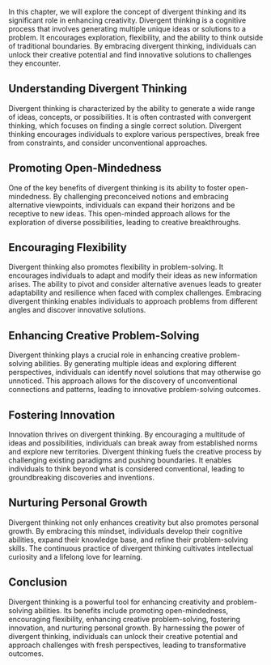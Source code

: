
In this chapter, we will explore the concept of divergent thinking and its significant role in enhancing creativity. Divergent thinking is a cognitive process that involves generating multiple unique ideas or solutions to a problem. It encourages exploration, flexibility, and the ability to think outside of traditional boundaries. By embracing divergent thinking, individuals can unlock their creative potential and find innovative solutions to challenges they encounter.

## Understanding Divergent Thinking

Divergent thinking is characterized by the ability to generate a wide range of ideas, concepts, or possibilities. It is often contrasted with convergent thinking, which focuses on finding a single correct solution. Divergent thinking encourages individuals to explore various perspectives, break free from constraints, and consider unconventional approaches.

## Promoting Open-Mindedness

One of the key benefits of divergent thinking is its ability to foster open-mindedness. By challenging preconceived notions and embracing alternative viewpoints, individuals can expand their horizons and be receptive to new ideas. This open-minded approach allows for the exploration of diverse possibilities, leading to creative breakthroughs.

## Encouraging Flexibility

Divergent thinking also promotes flexibility in problem-solving. It encourages individuals to adapt and modify their ideas as new information arises. The ability to pivot and consider alternative avenues leads to greater adaptability and resilience when faced with complex challenges. Embracing divergent thinking enables individuals to approach problems from different angles and discover innovative solutions.

## Enhancing Creative Problem-Solving

Divergent thinking plays a crucial role in enhancing creative problem-solving abilities. By generating multiple ideas and exploring different perspectives, individuals can identify novel solutions that may otherwise go unnoticed. This approach allows for the discovery of unconventional connections and patterns, leading to innovative problem-solving outcomes.

## Fostering Innovation

Innovation thrives on divergent thinking. By encouraging a multitude of ideas and possibilities, individuals can break away from established norms and explore new territories. Divergent thinking fuels the creative process by challenging existing paradigms and pushing boundaries. It enables individuals to think beyond what is considered conventional, leading to groundbreaking discoveries and inventions.

## Nurturing Personal Growth

Divergent thinking not only enhances creativity but also promotes personal growth. By embracing this mindset, individuals develop their cognitive abilities, expand their knowledge base, and refine their problem-solving skills. The continuous practice of divergent thinking cultivates intellectual curiosity and a lifelong love for learning.

## Conclusion

Divergent thinking is a powerful tool for enhancing creativity and problem-solving abilities. Its benefits include promoting open-mindedness, encouraging flexibility, enhancing creative problem-solving, fostering innovation, and nurturing personal growth. By harnessing the power of divergent thinking, individuals can unlock their creative potential and approach challenges with fresh perspectives, leading to transformative outcomes.
